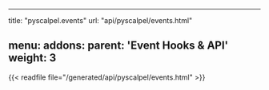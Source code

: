 
---
title: "pyscalpel.events"
url: "api/pyscalpel/events.html"

menu:
    addons:
        parent: 'Event Hooks & API'
        weight: 3
---

{{< readfile file="/generated/api/pyscalpel/events.html" >}}
